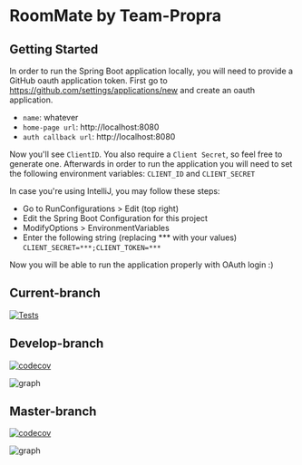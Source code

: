 # RoomMate by Team-Propra

## Getting Started
In order to run the Spring Boot application locally, you will need to provide a GitHub oauth application token.
First go to https://github.com/settings/applications/new and create an oauth application. 
- `name`: whatever
- `home-page url`: http://localhost:8080
- `auth callback url`: http://localhost:8080

Now you'll see `ClientID`. You also require a `Client Secret`, so feel free to generate one.
Afterwards in order to run the application you will need to set the following environment variables: `CLIENT_ID` and `CLIENT_SECRET`

In case you're using IntelliJ, you may follow these steps:
- Go to RunConfigurations > Edit (top right)
- Edit the Spring Boot Configuration for this project
- ModifyOptions > EnvironmentVariables
- Enter the following string (replacing *** with your values) `CLIENT_SECRET=***;CLIENT_TOKEN=***`

Now you will be able to run the application properly with OAuth login :)
## Current-branch
[![Tests](https://github.com/team-propra/main/actions/workflows/gradle.yml/badge.svg)](https://github.com/team-propra/main/actions/workflows/gradle.yml)

## Develop-branch
[![codecov](https://codecov.io/gh/team-propra/main/branch/develop/graph/badge.svg?token=K9836C4OVS)](https://codecov.io/gh/team-propra/main)

![graph](https://codecov.io/gh/team-propra/main/branch/develop/graphs/icicle.svg?token=K9836C4OVS)

## Master-branch
[![codecov](https://codecov.io/gh/team-propra/main/branch/master/graph/badge.svg?token=K9836C4OVS)](https://codecov.io/gh/team-propra/main)

![graph](https://codecov.io/gh/team-propra/main/branch/master/graphs/icicle.svg?token=K9836C4OVS)
